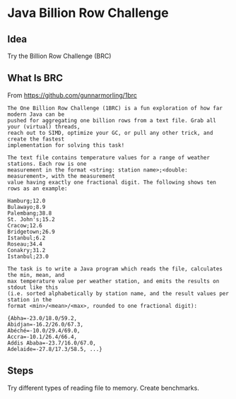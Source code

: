 # Java Billion Row Challenge

## Idea
Try the Billion Row Challenge (BRC) 

## What Is BRC
From https://github.com/gunnarmorling/1brc

```
The One Billion Row Challenge (1BRC) is a fun exploration of how far modern Java can be 
pushed for aggregating one billion rows from a text file. Grab all your (virtual) threads, 
reach out to SIMD, optimize your GC, or pull any other trick, and create the fastest 
implementation for solving this task!

The text file contains temperature values for a range of weather stations. Each row is one 
measurement in the format <string: station name>;<double: measurement>, with the measurement
value having exactly one fractional digit. The following shows ten rows as an example:

Hamburg;12.0
Bulawayo;8.9
Palembang;38.8
St. John's;15.2
Cracow;12.6
Bridgetown;26.9
Istanbul;6.2
Roseau;34.4
Conakry;31.2
Istanbul;23.0

The task is to write a Java program which reads the file, calculates the min, mean, and 
max temperature value per weather station, and emits the results on stdout like this 
(i.e. sorted alphabetically by station name, and the result values per station in the 
format <min>/<mean>/<max>, rounded to one fractional digit):

{Abha=-23.0/18.0/59.2, 
Abidjan=-16.2/26.0/67.3, 
Abéché=-10.0/29.4/69.0, 
Accra=-10.1/26.4/66.4, 
Addis Ababa=-23.7/16.0/67.0, 
Adelaide=-27.8/17.3/58.5, ...}
```

## Steps
Try different types of reading file to memory. Create benchmarks.

